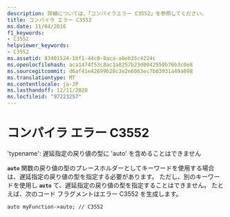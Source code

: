 ```yaml
---
description: 詳細については、「コンパイラエラー C3552」を参照してください。
title: コンパイラ エラー C3552
ms.date: 11/04/2016
f1_keywords:
- C3552
helpviewer_keywords:
- C3552
ms.assetid: 83401524-1bf1-44c0-8aca-a6eb35c4224c
ms.openlocfilehash: aca1474f53c8ac1a8257b23d0042550b76b3c0e8
ms.sourcegitcommit: d6af41e42699628c3e2e6063ec7b03931a49a098
ms.translationtype: MT
ms.contentlocale: ja-JP
ms.lasthandoff: 12/11/2020
ms.locfileid: "97223257"
---
```

# <a name="compiler-error-c3552"></a>コンパイラ エラー C3552

'typename': 遅延指定の戻り値の型に 'auto' を含めることはできません

**`auto`** 関数の戻り値の型のプレースホルダーとしてキーワードを使用する場合は、遅延指定の戻り値の型を指定する必要があります。 ただし、別のキーワードを使用し **`auto`** て、遅延指定の戻り値の型を指定することはできません。 たとえば、次のコード フラグメントはエラー C3552 を生成します。

`auto myFunction->auto; // C3552`
